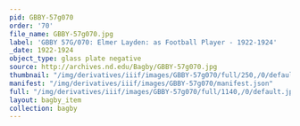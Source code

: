 ```yaml
---
pid: GBBY-57g070
order: '70'
file_name: GBBY-57g070.jpg
label: 'GBBY 57G/070: Elmer Layden: as Football Player - 1922-1924'
_date: 1922-1924
object_type: glass plate negative
source: http://archives.nd.edu/Bagby/GBBY-57g070.jpg
thumbnail: "/img/derivatives/iiif/images/GBBY-57g070/full/250,/0/default.jpg"
manifest: "/img/derivatives/iiif/images/GBBY-57g070/manifest.json"
full: "/img/derivatives/iiif/images/GBBY-57g070/full/1140,/0/default.jpg"
layout: bagby_item
collection: bagby
---
```

